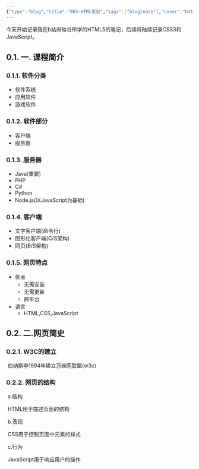 ```yaml
---
{"type":"blog","title":"003-HTML笔记","tags":["blog/note"],"cover":"https://codertoro-img01.s3.ladydaily.com/img/material/HTML.jpg","categories":["学习笔记","编程语言","HTML"],"abbrlink":"a0ca7bc4","establish":"2022-01-26 11:28:29","dg-publish":true,"permalink":"/blog/003-html/","dgPassFrontmatter":true,"noteIcon":"","created":"2025-02-21T11:01:33.113+08:00","updated":"2025-03-03T20:52:50.228+08:00"}
---
```



<!-- [toc] -->

​		今天开始记录我在b站尚硅谷所学的HTML5的笔记，后续将陆续记录CSS3和JavaScript。

## 0.1. 一. 课程简介

### 0.1.1. 软件分类

- 软件系统
- 应用软件
- 游戏软件

<!--more-->

### 0.1.2. 软件部分

- 客户端
- 服务器

### 0.1.3. 服务器

- Java(重要)
- PHP
- C#
- Python
- Node.js(以JavaScript为基础)

### 0.1.4. 客户端

- 文字客户端(命令行)
- 图形化客户端(C/S架构)
- 网页(B/S架构)

### 0.1.5. 网页特点

- 优点
  - 无需安装
  - 无需更新
  - 跨平台
- 语言
  - HTML,CSS,JavaScript

## 0.2. 二.网页简史

### 0.2.1. W3C的建立

​	伯纳斯李1994年建立万维网联盟(w3c)

### 0.2.2. 网页的结构

​	 a.结构

​		HTML用于描述页面的结构

​	b.表现

​		CSS用于控制页面中元素的样式

​	c.行为

​		JavaScript用于响应用户的操作
